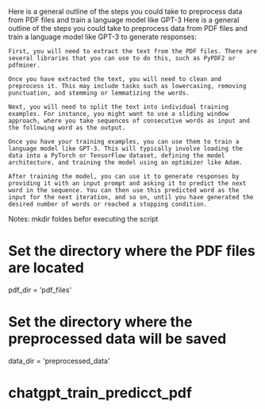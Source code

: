 
Here is a general outline of the steps you could take to preprocess data from PDF files and train a language model like GPT-3
Here is a general outline of the steps you could take to preprocess data from PDF files and train a language model like GPT-3 to generate responses:

    First, you will need to extract the text from the PDF files. There are several libraries that you can use to do this, such as PyPDF2 or pdfminer.

    Once you have extracted the text, you will need to clean and preprocess it. This may include tasks such as lowercasing, removing punctuation, and stemming or lemmatizing the words.

    Next, you will need to split the text into individual training examples. For instance, you might want to use a sliding window approach, where you take sequences of consecutive words as input and the following word as the output.

    Once you have your training examples, you can use them to train a language model like GPT-3. This will typically involve loading the data into a PyTorch or TensorFlow dataset, defining the model architecture, and training the model using an optimizer like Adam.

    After training the model, you can use it to generate responses by providing it with an input prompt and asking it to predict the next word in the sequence. You can then use this predicted word as the input for the next iteration, and so on, until you have generated the desired number of words or reached a stopping condition.
Notes: 
mkdir foldes befor executing the script
# Set the directory where the PDF files are located
pdf_dir = 'pdf_files'
# Set the directory where the preprocessed data will be saved
data_dir = 'preprocessed_data'
# chatgpt_train_predicct_pdf
